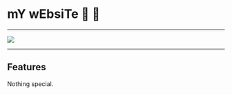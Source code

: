 # mY wEbsiTe :zany_face: :zany_face: 

---

![](https://i.imgur.com/jTsY85z.png)

---

## Features
Nothing special.




